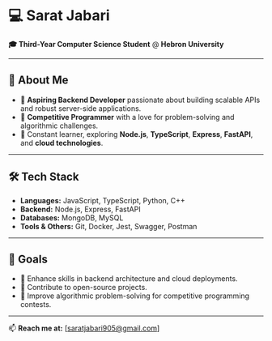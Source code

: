 # 💻 Sarat Jabari

**🎓 Third-Year Computer Science Student** @ **Hebron University**

---

## 🚀 About Me

* 🔹 **Aspiring Backend Developer** passionate about building scalable APIs and robust server-side applications.
* 🔹 **Competitive Programmer** with a love for problem-solving and algorithmic challenges.
* 🔹 Constant learner, exploring **Node.js**, **TypeScript**, **Express**, **FastAPI**, and **cloud technologies**.

---

## 🛠 Tech Stack

* **Languages:** JavaScript, TypeScript, Python, C++
* **Backend:** Node.js, Express, FastAPI
* **Databases:** MongoDB, MySQL
* **Tools & Others:** Git, Docker, Jest, Swagger, Postman

---

## 🎯 Goals

* 📌 Enhance skills in backend architecture and cloud deployments.
* 📌 Contribute to open-source projects.
* 📌 Improve algorithmic problem-solving for competitive programming contests.

---

📫 **Reach me at:** \[[saratjabari905@gmail.com](mailto:saratjabari905@gmail.com)]